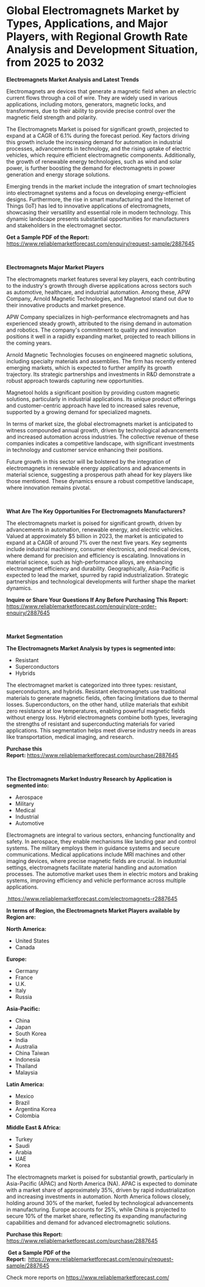 <p><h1>Global Electromagnets Market by Types, Applications, and Major Players, with Regional Growth Rate Analysis and Development Situation, from 2025 to 2032</h1></p><p><strong>Electromagnets Market Analysis and Latest Trends</strong></p>
<p><p>Electromagnets are devices that generate a magnetic field when an electric current flows through a coil of wire. They are widely used in various applications, including motors, generators, magnetic locks, and transformers, due to their ability to provide precise control over the magnetic field strength and polarity.</p><p>The Electromagnets Market is poised for significant growth, projected to expand at a CAGR of 6.1% during the forecast period. Key factors driving this growth include the increasing demand for automation in industrial processes, advancements in technology, and the rising uptake of electric vehicles, which require efficient electromagnetic components. Additionally, the growth of renewable energy technologies, such as wind and solar power, is further boosting the demand for electromagnets in power generation and energy storage solutions.</p><p>Emerging trends in the market include the integration of smart technologies into electromagnet systems and a focus on developing energy-efficient designs. Furthermore, the rise in smart manufacturing and the Internet of Things (IoT) has led to innovative applications of electromagnets, showcasing their versatility and essential role in modern technology. This dynamic landscape presents substantial opportunities for manufacturers and stakeholders in the electromagnet sector.</p></p>
<p><strong>Get a Sample PDF of the Report:&nbsp;</strong> <a href="https://www.reliablemarketforecast.com/enquiry/request-sample/2887645?utm_campaign=3386&utm_medium=2&utm_source=Github&utm_content=ia&utm_term=14032025&utm_id=electromagnets">https://www.reliablemarketforecast.com/enquiry/request-sample/2887645</a></p>
<p>&nbsp;</p>
<p><strong>Electromagnets Major Market Players</strong></p>
<p><p>The electromagnets market features several key players, each contributing to the industry's growth through diverse applications across sectors such as automotive, healthcare, and industrial automation. Among these, APW Company, Arnold Magnetic Technologies, and Magnetool stand out due to their innovative products and market presence.</p><p>APW Company specializes in high-performance electromagnets and has experienced steady growth, attributed to the rising demand in automation and robotics. The company's commitment to quality and innovation positions it well in a rapidly expanding market, projected to reach billions in the coming years.</p><p>Arnold Magnetic Technologies focuses on engineered magnetic solutions, including specialty materials and assemblies. The firm has recently entered emerging markets, which is expected to further amplify its growth trajectory. Its strategic partnerships and investments in R&D demonstrate a robust approach towards capturing new opportunities.</p><p>Magnetool holds a significant position by providing custom magnetic solutions, particularly in industrial applications. Its unique product offerings and customer-centric approach have led to increased sales revenue, supported by a growing demand for specialized magnets.</p><p>In terms of market size, the global electromagnets market is anticipated to witness compounded annual growth, driven by technological advancements and increased automation across industries. The collective revenue of these companies indicates a competitive landscape, with significant investments in technology and customer service enhancing their positions. </p><p>Future growth in this sector will be bolstered by the integration of electromagnets in renewable energy applications and advancements in material science, suggesting a prosperous path ahead for key players like those mentioned. These dynamics ensure a robust competitive landscape, where innovation remains pivotal.</p></p>
<p>&nbsp;</p>
<p><strong>What Are The Key Opportunities For Electromagnets Manufacturers?</strong></p>
<p><p>The electromagnets market is poised for significant growth, driven by advancements in automation, renewable energy, and electric vehicles. Valued at approximately $5 billion in 2023, the market is anticipated to expand at a CAGR of around 7% over the next five years. Key segments include industrial machinery, consumer electronics, and medical devices, where demand for precision and efficiency is escalating. Innovations in material science, such as high-performance alloys, are enhancing electromagnet efficiency and durability. Geographically, Asia-Pacific is expected to lead the market, spurred by rapid industrialization. Strategic partnerships and technological developments will further shape the market dynamics.</p></p>
<p><strong>Inquire or Share Your Questions If Any Before Purchasing This Report:</strong> <a href="https://www.reliablemarketforecast.com/enquiry/pre-order-enquiry/2887645?utm_campaign=3386&utm_medium=2&utm_source=Github&utm_content=ia&utm_term=14032025&utm_id=electromagnets">https://www.reliablemarketforecast.com/enquiry/pre-order-enquiry/2887645</a></p>
<p>&nbsp;</p>
<p><strong>Market Segmentation</strong></p>
<p><strong>The Electromagnets Market Analysis by types is segmented into:</strong></p>
<p><ul><li>Resistant</li><li>Superconductors</li><li>Hybrids</li></ul></p>
<p><p>The electromagnet market is categorized into three types: resistant, superconductors, and hybrids. Resistant electromagnets use traditional materials to generate magnetic fields, often facing limitations due to thermal losses. Superconductors, on the other hand, utilize materials that exhibit zero resistance at low temperatures, enabling powerful magnetic fields without energy loss. Hybrid electromagnets combine both types, leveraging the strengths of resistant and superconducting materials for varied applications. This segmentation helps meet diverse industry needs in areas like transportation, medical imaging, and research.</p></p>
<p><strong>Purchase this Report:&nbsp;</strong><a href="https://www.reliablemarketforecast.com/purchase/2887645?utm_campaign=3386&utm_medium=2&utm_source=Github&utm_content=ia&utm_term=14032025&utm_id=electromagnets">https://www.reliablemarketforecast.com/purchase/2887645</a></p>
<p>&nbsp;</p>
<p><strong>The Electromagnets Market Industry Research by Application is segmented into:</strong></p>
<p><ul><li>Aerospace</li><li>Military</li><li>Medical</li><li>Industrial</li><li>Automotive</li></ul></p>
<p><p>Electromagnets are integral to various sectors, enhancing functionality and safety. In aerospace, they enable mechanisms like landing gear and control systems. The military employs them in guidance systems and secure communications. Medical applications include MRI machines and other imaging devices, where precise magnetic fields are crucial. In industrial settings, electromagnets facilitate material handling and automation processes. The automotive market uses them in electric motors and braking systems, improving efficiency and vehicle performance across multiple applications.</p></p>
<p><a href="https://www.reliablemarketforecast.com/electromagnets-r2887645?utm_campaign=3386&utm_medium=2&utm_source=Github&utm_content=ia&utm_term=14032025&utm_id=electromagnets">&nbsp;https://www.reliablemarketforecast.com/electromagnets-r2887645</a></p>
<p><strong>In terms of Region, the Electromagnets Market Players available by Region are:</strong></p>
<p>
    <p> <strong> North America: </strong>
        <ul>
            <li>United States</li>
            <li>Canada</li>
        </ul>
        </p> 
    <p> <strong> Europe: </strong>
        <ul>
            <li>Germany</li>
            <li>France</li>
            <li>U.K.</li>
            <li>Italy</li>
            <li>Russia</li>
        </ul>
        </p> 
    <p> <strong> Asia-Pacific: </strong>
        <ul>
            <li>China</li>
            <li>Japan</li>
            <li>South Korea</li>
            <li>India</li>
            <li>Australia</li>
            <li>China Taiwan</li>
            <li>Indonesia</li>
            <li>Thailand</li>
            <li>Malaysia</li>
        </ul>
        </p> 
    <p> <strong> Latin America: </strong>
        <ul>
            <li>Mexico</li>
            <li>Brazil</li>
            <li>Argentina Korea</li>
            <li>Colombia</li>
        </ul>
        </p> 
    <p> <strong> Middle East & Africa: </strong>
        <ul>
            <li>Turkey</li>
            <li>Saudi</li>
            <li>Arabia</li>
            <li>UAE</li>
            <li>Korea</li>
        </ul>
    </p>
    </p>
<p><p>The electromagnets market is poised for substantial growth, particularly in Asia-Pacific (APAC) and North America (NA). APAC is expected to dominate with a market share of approximately 35%, driven by rapid industrialization and increasing investments in automation. North America follows closely, holding around 30% of the market, fueled by technological advancements in manufacturing. Europe accounts for 25%, while China is projected to secure 10% of the market share, reflecting its expanding manufacturing capabilities and demand for advanced electromagnetic solutions.</p></p>
<p><strong>Purchase this Report: </strong><a href="https://www.reliablemarketforecast.com/purchase/2887645?utm_campaign=3386&utm_medium=2&utm_source=Github&utm_content=ia&utm_term=14032025&utm_id=electromagnets">https://www.reliablemarketforecast.com/purchase/2887645</a></p>
<p>&nbsp;<strong>Get a Sample PDF of the Report:&nbsp;&nbsp;</strong><a href="https://www.reliablemarketforecast.com/enquiry/request-sample/2887645?utm_campaign=3386&utm_medium=2&utm_source=Github&utm_content=ia&utm_term=14032025&utm_id=electromagnets">https://www.reliablemarketforecast.com/enquiry/request-sample/2887645</a></p>
<p><strong></strong></p>
<p>Check more reports on <a href="https://www.reliablemarketforecast.com/?utm_campaign=3386&utm_medium=2&utm_source=Github&utm_content=ia&utm_term=14032025&utm_id=electromagnets">https://www.reliablemarketforecast.com/</a></p>